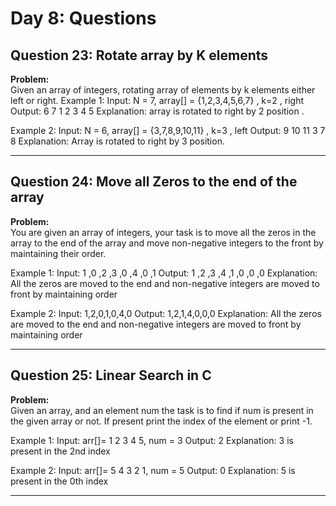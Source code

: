 # Day 8: Questions

## Question 23: Rotate array by K elements

**Problem:**  
 Given an array of integers, rotating array of elements by k elements either left or right.
Example 1:
Input: N = 7, array[] = {1,2,3,4,5,6,7} , k=2 , right
Output: 6 7 1 2 3 4 5
Explanation: array is rotated to right by 2 position .

Example 2:
Input: N = 6, array[] = {3,7,8,9,10,11} , k=3 , left
Output: 9 10 11 3 7 8
Explanation: Array is rotated to right by 3 position.

---

## Question 24: Move all Zeros to the end of the array

**Problem:**  
You are given an array of integers, your task is to move all the zeros in the array to the end of the array and move non-negative integers to the front by maintaining their order.

Example 1:
Input:
1 ,0 ,2 ,3 ,0 ,4 ,0 ,1
Output:
1 ,2 ,3 ,4 ,1 ,0 ,0 ,0
Explanation:
All the zeros are moved to the end and non-negative integers are moved to front by maintaining order

Example 2:
Input:
1,2,0,1,0,4,0
Output:
1,2,1,4,0,0,0
Explanation:
All the zeros are moved to the end and non-negative integers are moved to front by maintaining order

---

## Question 25: Linear Search in C

**Problem:**  
Given an array, and an element num the task is to find if num is present in the given array or not. If present print the index of the element or print -1.

Example 1:
Input: arr[]= 1 2 3 4 5, num = 3
Output: 2
Explanation: 3 is present in the 2nd index

Example 2:
Input: arr[]= 5 4 3 2 1, num = 5
Output: 0
Explanation: 5 is present in the 0th index

---
